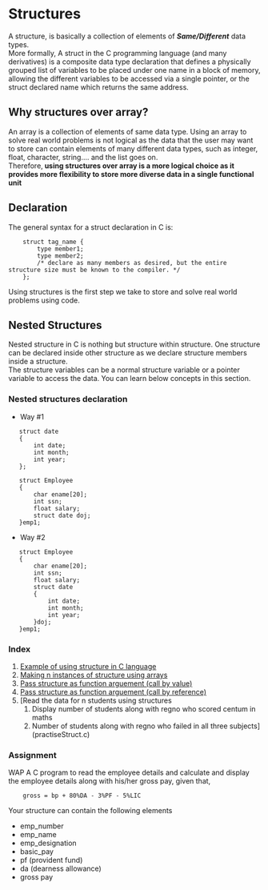 # Structures
A structure, is basically a collection of elements of ***Same/Different*** data types. <br />
More formally, A struct in the C programming language (and many derivatives) is a composite data type declaration that defines a physically grouped list of variables to be placed under one name in a block of memory, allowing the different variables to be accessed via a single pointer, or the struct declared name which returns the same address. 
## Why structures over array?
An array is a collection of elements of same data type. Using an array to solve real world problems is not logical as the data that the user may want to store can contain elements of many different data types, such as integer, float, character, string.... and the list goes on. <br />
Therefore,<b> using structures over array is a more logical choice as it provides more flexibility to store more diverse data in a single functional unit </b>
## Declaration
The general syntax for a struct declaration in C is: <br />
```
    struct tag_name {
        type member1;
        type member2;
        /* declare as many members as desired, but the entire structure size must be known to the compiler. */
    };
```
Using structures is the first step we take to store and solve real world problems using code.

## Nested Structures
Nested structure in C is nothing but structure within structure. One structure can be declared inside other structure as we declare structure members inside a structure.<br />
The structure variables can be a normal structure variable or a pointer variable to access the data. You can learn below concepts in this section.<br />

### Nested structures declaration
 * Way #1
 ```
    struct date
    {
        int date;
        int month;
        int year; 
    };

    struct Employee
    {
        char ename[20];
        int ssn;
        float salary;
        struct date doj;
    }emp1;
 ```
 * Way #2
 ```
    struct Employee
    {
        char ename[20];
        int ssn;
        float salary;
        struct date
        {
            int date;
            int month;
            int year; 
        }doj;
    }emp1;
 ```

### Index
  1. [Example of using structure in C language](struct.c)
  2. [Making n instances of structure using arrays](nstruct.c)
  3. [Pass structure as function arguement (call by value)](structinfunVal.c)
  4. [Pass structure as function arguement (call by reference)](structinfun.c)
  5. [Read the data for n students using structures
        1. Display number of students along with regno
           who scored centum in maths
        2. Number of students along with regno who failed in
           all three subjects](practiseStruct.c)

### Assignment
WAP A C program to read the employee details and calculate and display the employee details along with his/her gross pay, given that,
```
    gross = bp + 80%DA - 3%PF - 5%LIC
```
Your structure can contain the following elements
  * emp_number
  * emp_name
  * emp_designation
  * basic_pay
  * pf (provident fund)
  * da (dearness allowance)
  * gross pay
